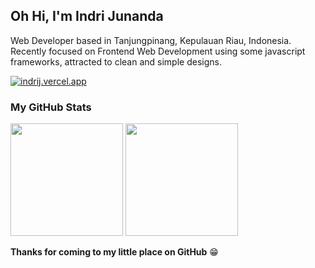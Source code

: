 ## Oh Hi, I'm Indri Junanda

Web Developer based in Tanjungpinang, Kepulauan Riau, Indonesia. Recently focused on Frontend Web Development using some javascript frameworks, attracted to clean and simple designs.

[![indrij.vercel.app](https://img.shields.io/badge/indrij.vercel.app-ffffff?style=flat-square&logo=nuxtdotjs&logoColor=black)](//indrij.vercel.app)

### My GitHub Stats

<p>
  <img height="180em" src="https://github-readme-stats.vercel.app/api?username=indrijunanda&show_icons=true&hide_border=true&&count_private=true&include_all_commits=true&theme=vue-dark" />
  <img height="180em" src="https://github-readme-stats.vercel.app/api/top-langs/?username=indrijunanda&exclude_repo=KNN-Image-Classification&show_icons=true&hide_border=true&layout=compact&langs_count=8&theme=vue-dark"/>
</p>

__Thanks for coming to my little place on GitHub__ 😁
